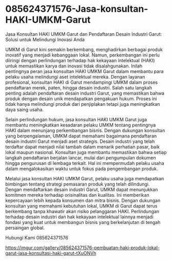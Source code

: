 # 085624371576-Jasa-konsultan-HAKI-UMKM-Garut

Jasa Konsultan HAKI UMKM Garut dan Pendaftaran Desain Industri Garut: Solusi untuk Melindungi Inovasi Anda

UMKM di Garut kini semakin berkembang, menghadirkan berbagai produk inovatif yang menjadi kebanggaan lokal. Namun, perkembangan ini perlu diiringi dengan perlindungan terhadap hak kekayaan intelektual (HAKI) untuk memastikan karya dan inovasi tidak disalahgunakan. Inilah pentingnya peran jasa konsultan HAKI UMKM Garut dalam membantu para pelaku usaha melindungi aset intelektual mereka. Dengan layanan profesional, konsultan HAKI di Garut mendampingi UMKM dalam proses pendaftaran merek, paten, hingga desain industri. Salah satu langkah penting adalah pendaftaran desain industri Garut, yang memastikan bahwa produk dengan desain unik mendapatkan pengakuan hukum. Proses ini tidak hanya melindungi produk dari penjiplakan tetapi juga meningkatkan daya saing usaha.

Selain perlindungan hukum, jasa konsultan HAKI UMKM Garut juga membantu meningkatkan kesadaran pelaku UMKM tentang pentingnya HAKI dalam menunjang perkembangan bisnis. Dengan dukungan konsultan yang berpengalaman, UMKM dapat memahami bagaimana pendaftaran desain industri Garut menjadi aset strategis. Desain industri yang telah terdaftar dapat menjadi nilai tambah dalam menarik perhatian pasar, baik lokal maupun nasional. Konsultan juga membantu memastikan bahwa setiap langkah pendaftaran berjalan lancar, mulai dari pengumpulan dokumen hingga pengurusan di lembaga terkait. Hal ini mempermudah pelaku usaha dalam mengalokasikan waktu untuk fokus pada pengembangan produk.

Melalui jasa konsultan HAKI UMKM Garut, pelaku usaha juga mendapatkan bimbingan tentang strategi pemasaran produk yang telah dilindungi. Dengan mendaftarkan desain industri Garut, UMKM dapat menunjukkan komitmen mereka terhadap orisinalitas dan kualitas. Ini memberikan kepercayaan lebih kepada konsumen dan mitra bisnis. Dengan dukungan konsultan yang memahami kebutuhan lokal, UMKM di Garut dapat terus berkembang tanpa khawatir akan risiko pelanggaran HAKI. Perlindungan terhadap desain industri dan hak kekayaan intelektual lainnya menjadi fondasi yang kuat untuk membangun bisnis yang berkelanjutan di tengah persaingan global.

Hubungi Kami
085624371576

https://imgur.com/gallery/085624371576-pembuatan-haki-produk-lokal-garut-jasa-konsultasi-haki-garut-tXuONVh
